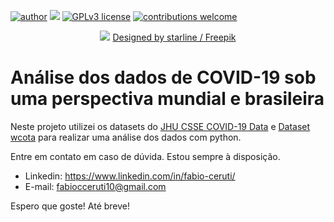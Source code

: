 [![author](https://img.shields.io/badge/author-fabiocceruti-red.svg)](https://www.linkedin.com/in/fabio-corr%C3%AAa-ceruti-32ab704b/) [![](https://img.shields.io/badge/python-3.7+-blue.svg)](https://www.python.org/downloads/release/python-365/) [![GPLv3 license](https://img.shields.io/badge/License-GPLv3-blue.svg)](http://perso.crans.org/besson/LICENSE.html) [![contributions welcome](https://img.shields.io/badge/contributions-welcome-brightgreen.svg?style=flat)](https://github.com/carlosfab/data_science/issues)
<p align="center">
  <img src="https://github.com/fabiocceruti/Portfolio/blob/main/Banner_Principal_Ajustado.png?raw=true" >
  <a href="http://www.freepik.com">Designed by starline / Freepik</a>
</p>

# Análise dos dados de COVID-19 sob uma perspectiva mundial e brasileira

Neste projeto utilizei os datasets do [JHU CSSE COVID-19 Data](https://github.com/owid/covid-19-data/tree/master/public/data) e [Dataset wcota](https://github.com/wcota/covid19br) para realizar uma análise dos dados com python.

Entre em contato em caso de dúvida. Estou sempre à disposição.

* Linkedin: https://www.linkedin.com/in/fabio-ceruti/
* E-mail: fabiocceruti10@gmail.com

Espero que goste! Até breve!
